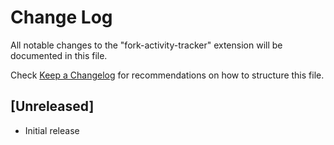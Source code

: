 # Change Log

All notable changes to the "fork-activity-tracker" extension will be documented in this file.

Check [Keep a Changelog](http://keepachangelog.com/) for recommendations on how to structure this file.

## [Unreleased]

- Initial release
